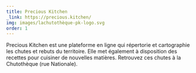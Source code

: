 ```yaml
---
title: Precious Kitchen
_link: https://precious.kitchen/
img: images/lachutothèque-pk-logo.svg
order: 1
---
```

Precious Kitchen est une plateforme en ligne qui répertorie et cartographie les chutes et rebuts du territoire. Elle met également à disposition des recettes pour cuisiner de nouvelles matières. Retrouvez ces chutes à la Chutothèque (rue Nationale).
